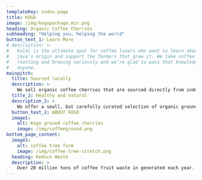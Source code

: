 ```yaml
---
templateKey: index-page
title: KOGO
image: /img/kogopackage.min.png
heading: Organic Coffee Cherries
subheading: "Helping you, helping the world"
button_text_1: Learn More
# description: >-
#   Kaldi is the ultimate spot for coffee lovers who want to learn about their
#   java’s origin and support the farmers that grew it. We take coffee production,
#   roasting and brewing seriously and we’re glad to pass that knowledge to
#   anyone.
mainpitch:
  title: Sourced locally
  description: >
    We sell organic coffee cherries that are sourced directly from independent farmers and farm cooperatives. We’re proud to offer a product grown with great care for the environment and local communities.
  title_2: Healthy and natural
  description_2: >
    We offer a small, but carefully curated selection of organic ground coffee cherries that are naturally sourced. Harness the power of brain-derived neurotrophic factor with Kogo and fall in love with its effects.
  button_text_2: ABOUT KOGO
  image1:
    alt: Kogo ground coffee cherries
    image: /img/coffeeground.png
bottom_page_content:
  image1:
    alt: coffee tree farm
    image: /img/coffee-tree-stretch.png
  heading: Reduce Waste
  description: >
    Over 20 million tons of coffee fruit waste in generated each year. If the coffee cherries are left to rot in the fields they can generate more than 15 million tons of CO2e (carbon dioxide equivalent). In addition, there is potential for the coffee fruit to leach dangerous mycotoxins into water ways and the soil.  Upcycling the coffee fruit reduces this impact and improves the environment in a sustainable way.
---
```

